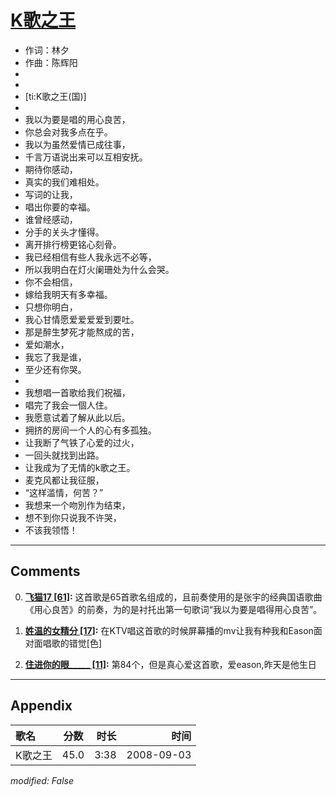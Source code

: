 # [K歌之王](https://music.163.com/song?id=409931795)

* 作词：林夕
* 作曲：陈辉阳
*
*
* [ti:K歌之王(国)]
* 
* 我以为要是唱的用心良苦，
* 你总会对我多点在乎。
* 我以为虽然爱情已成往事，
* 千言万语说出来可以互相安抚。
* 期待你感动，
* 真实的我们难相处。
* 写词的让我，
* 唱出你要的幸福。
* 谁曾经感动，
* 分手的关头才懂得。
* 离开排行榜更铭心刻骨。
* 我已经相信有些人我永远不必等，
* 所以我明白在灯火阑珊处为什么会哭。
* 你不会相信，
* 嫁给我明天有多幸福。
* 只想你明白，
* 我心甘情愿爱爱爱爱到要吐。
* 那是醉生梦死才能熬成的苦，
* 爱如潮水，
* 我忘了我是谁，
* 至少还有你哭。
* 
* 我想唱一首歌给我们祝福，
* 唱完了我会一個人住。
* 我愿意试着了解从此以后。
* 拥挤的房间一个人的心有多孤独。
* 让我断了气铁了心爱的过火，
* 一回头就找到出路。
* 让我成为了无情的k歌之王。
* 麦克风都让我征服，
* “这样滥情，何苦？”
* 我想来一个吻別作为结束，
* 想不到你只说我不许哭，
* 不该我领悟！


---

## Comments
0. **[飞猫17 \[61\]](https://music.163.com/#/user/home?id=445719272):** 这首歌是65首歌名组成的，且前奏使用的是张宇的经典国语歌曲《用心良苦》的前奏，为的是衬托出第一句歌词“我以为要是唱得用心良苦”。

1. **[姓温的女精分 \[17\]](https://music.163.com/#/user/home?id=455259482):** 在KTV唱这首歌的时候屏幕播的mv让我有种我和Eason面对面唱歌的错觉[色]

2. **[住进你的眼_____ \[11\]](https://music.163.com/#/user/home?id=129480494):** 第84个，但是真心爱这首歌，爱eason,昨天是他生日



---

## Appendix

|歌名|分数|时长|时间|
|:---|:---:|---:|---:|
|K歌之王|45.0|3:38|2008-09-03

*modified: False*
